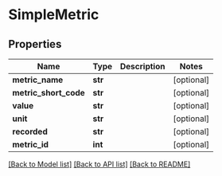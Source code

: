 # SimpleMetric

## Properties
Name | Type | Description | Notes
------------ | ------------- | ------------- | -------------
**metric_name** | **str** |  | [optional] 
**metric_short_code** | **str** |  | [optional] 
**value** | **str** |  | [optional] 
**unit** | **str** |  | [optional] 
**recorded** | **str** |  | [optional] 
**metric_id** | **int** |  | [optional] 

[[Back to Model list]](../README.md#documentation-for-models) [[Back to API list]](../README.md#documentation-for-api-endpoints) [[Back to README]](../README.md)

